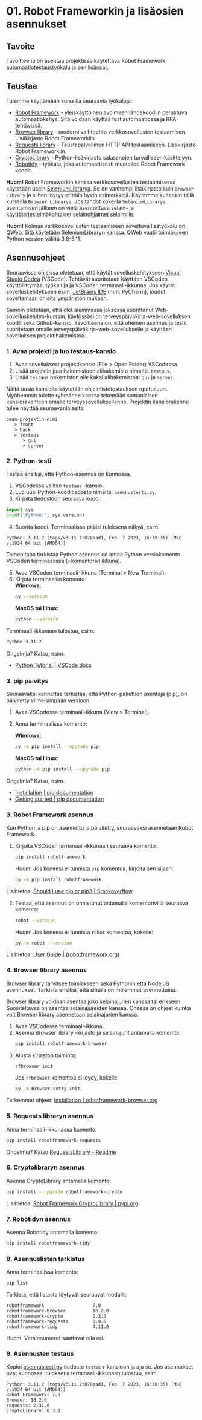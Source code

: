 # 01. Robot Frameworkin ja lisäosien asennukset

## Tavoite
Tavoitteena on asentaa projektissa käytettävä Robot Framework automaatiotestaustyökalu ja sen lisäosat.

## Taustaa
Tulemme käyttämään kurssilla seuraavia työkaluja:
- [Robot Framework](https://robotframework.org/) - yleiskäyttöinen avoimeen lähdekoodiin perustuva automaatiokehys. Sitä voidaan käyttää testiautomaatiossa ja RPA-tehtävissä.
- [Browser library](https://robotframework-browser.org/) - moderni vaihtoehto verkkosovellusten testaamisen. Lisäkirjasto Robot Frameworkiin.
- [Requests library](https://github.com/MarketSquare/robotframework-requests#readme) - Taustapalvelimen HTTP API testaamiseen. Lisäkirjasto Robot Frameworkiin.
- [CryptoLibrary](https://pypi.org/project/robotframework-crypto/) - Python-lisäkirjasto salasanojen turvalliseen käsittelyyn.
- [Robotidy](https://robotidy.readthedocs.io/en/stable/index.html) - työkalu, joka automaattisesti muotoilee Robot Framework koodit.

**Huom!** Robot Frameworkin kanssa verkkosovellusten testaamisessa käytetään usein [SeleniumLibrarya](https://robotframework.org/SeleniumLibrary/). Se on vanhempi lisäkirjasto kuin `Browser Library` ja siihen löytyy erittäin hyvin esimerkkejä. Käytämme kuitenkin tällä kurssilla `Browser Librarya`. Jos tahdot kokeilla `SeleniumLibrarya`, asentamisen jälkeen on vielä asennettava selain- ja käyttöjärjestelmäkohtaiset [selainohjaimet](https://robotframework.org/SeleniumLibrary/#browser-drivers) selaimille. 

**Huom!** Kolmas verkkosovellusten testaamiseen soveltuva lisätyökalu on [QWeb](https://pypi.org/project/QWeb/). Sitä käytetään SeleniumLibraryn kanssa. QWeb vaatii toimiakseen Python version väliltä 3.8-3.11.

## Asennusohjeet

Seuraavissa ohjeissa oletetaan, että käytät sovelluskehitykseen [Visual Studio Codea](https://code.visualstudio.com/) (VSCode). Tehtävät suoritetaan käyttäen VSCoden käyttöliittymää, työkaluja ja VSCoden terminaali-ikkunaa. Jos käytät sovelluskehitykseen esim. [JetBrains IDE](https://www.jetbrains.com/ides/) (mm. PyCharm), joudut soveltamaan ohjeita ympäristön mukaan.

Samoin oletetaan, että olet aiemmassa jaksossa suorittanut Web-sovelluskehitys-kurssin, käytössäsi on terveyspäiväkirja-web-sovelluksen koodit sekä Github-kansio. Tavoitteena on, että oheinen asennus ja testit suoritetaan omalle terveyspäiväkirja-web-sovellukselle ja käyttäen sovelluksen projektihakemistoa.

### 1. Avaa projekti ja luo testaus-kansio

1. Avaa sovelluksesi projektikansio (File > Open Folder) VSCodessa.
2. Lisää projektin juurihakemistoon alihakemisto nimeltä: `testaus`.
3. Lisää `testaus` hakemiston alle kaksi alihakemistoa: `gui` ja `server`. 

Näitä uusia kansioita käytetään ohjelmistotestauksen opetteluun. Myöhemmin tulette ryhmänne kanssa tekemään samanlaisen kansiorakenteen omalle terveyssovelluksellenne. Projektin kansiorakenne tulee näyttää seuraavanlaiselta:
```
oman-projektin-nimi
   > front
   > back
   > testaus
      > gui
      > server
``` 

### 2. Python-testi
Testaa ensiksi, että Python-asennus on kunnossa.

1. VSCodessa valitse `testaus` -kansio.
2. Luo uusi Python-kooditiedosto nimeltä: `asennustesti.py`.
3. Kirjoita tiedostoon seuraava koodi:
```python
import sys
print('Python:', sys.version)
```
4. Suorita koodi. Terminaalissa pitäisi tuloksena näkyä, esim.
```
Python: 3.11.2 (tags/v3.11.2:878ead1, Feb  7 2023, 16:38:35) [MSC v.1934 64 bit (AMD64)]
```

Toinen tapa tarkistaa Python asennus on antaa Python versiokomento VSCoden terminaalissa (=komentorivi ikkuna).

5. Avaa VSCoden terminaali-ikkuna (Terminal > New Terminal).
6. Kirjota terminaaliin komento:  
    **Windows:**
    ```bash
    py --version
    ```
    **MacOS tai Linux:**
    ```bash
    python --version
    ```
Terminaali-ikkunaan tulostuu, esim.
```bash
Python 3.11.2
```

Ongelmia? Katso, esim.
- [Python Tutorial | VSCode docs](https://code.visualstudio.com/docs/python/python-tutorial)

### 3. pip päivitys
Seuraavaksi kannattaa tarkistaa, että Python-pakettien asentaja (pip), on päivitetty viimeisimpään versioon. 
1. Avaa VSCodessa terminaali-ikkuna (View > Terminal).
2. Anna terminaalissa komento:

    **Windows:**  
    ```bash
    py -m pip install --upgrade pip
    ```
    **MacOS tai Linux:**  
    ```bash
    python -m pip install --upgrade pip
    ```
Ongelmia? Katso, esim.
- [Installation | pip documentation](https://pip.pypa.io/en/stable/installation/)
- [Getting started | pip documentation](https://pip.pypa.io/en/stable/getting-started/)

### 3. Robot Framework asennus
Kun Python ja pip on asennettu ja päivitetty, seuraavaksi asennetaan Robot Framework. 

1. Kirjoita VSCoden terminaali-ikkunaan seuraava komento:
    ```bash
    pip install robotframework
    ```
    Huom! Jos koneesi ei tunnista `pip` komentoa, kirjoita sen sijaan: 
    ```bash
    py -m pip install robotframework
    ``` 
Lisätietoa: [Should I use pip or pip3 | Stackoverflow](https://stackoverflow.com/questions/61664673/should-i-use-pip-or-pip3)

2. Testaa, että asennus on onnistunut antamalla komentorivillä seuraava komento:
    ```bash
    robot --version
    ```
    Huom! Jos koneesi ei tunnista `robot` komentoa, kokeile:
    ```bash
    py -m robot --version
    ```
Lisätietoa: [User Guide | (robotframework.org)](https://robotframework.org/robotframework/latest/RobotFrameworkUserGuide.html#installing-using-pip)

### 4. Browser library asennus
Browser library tarvitsee toimiakseen sekä Pythonin että Node.JS asennukset. Tarkista ensiksi, että sinulla on molemmat asennettuina.

Browser library voidaan asentaa joko selainajurien kanssa tai erikseen. Suositeltavaa on asentaa selainajureiden kanssa. Ohessa on ohjeet kuinka voit Browser library asennetaan selainajurien kanssa.

1. Avaa VSCodessa terminaali-ikkuna.
2. Asenna Browser library -kirjasto ja selainajurit antamalla komento:
    ```bash
    pip install robotframework-browser
    ```
3. Alusta kirjaston toiminta:
    ```bash
    rfbrowser init
    ```
    Jos `rfbrowser` komentoa ei löydy, kokeile 
    ```bash
    py -m Browser.entry init
    ```
Tarkemmat ohjeet: [Installation | robotframework-browser.org](https://robotframework-browser.org/#installation)

### 5. Requests libraryn asennus
Anna terminaali-ikkunassa komento:
```bash
pip install robotframework-requests
```
Ongelmia? Katso [RequestsLibrary - Readme](https://github.com/MarketSquare/robotframework-requests#readme)

### 6. Cryptolibraryn asennus
Asenna CryptoLibrary antamalla komento:
```bash
pip install --upgrade robotframework-crypto
```
Lisätietoa: [Robot Framework CryptoLibrary | pypi.org](https://pypi.org/project/robotframework-crypto/)

### 7. Robotidyn asennus
Asenna Robotidy antamalla komento:
```bash
pip install robotframework-tidy
```

### 8. Asennuslistan tarkistus
Anna terminaalissa komento:
```bash
pip list
```
Tarkista, että listasta löytyvät seuraavat modulit:
```
robotframework                  7.0
robotframework-browser          18.2.0
robotframework-crypto           0.3.0
robotframework-requests         0.9.6
robotframework-tidy             4.11.0
```
Huom. Versionumerot saattavat olla eri.

### 9. Asennusten testaus
Kopioi [asennustesti.py](asennustesti.py) tiedosto `testaus`-kansioon ja aja se. Jos asennukset ovat kunnossa, tuloksena terminaali-ikkunaan tulostuu, esim.
```
Python: 3.11.2 (tags/v3.11.2:878ead1, Feb  7 2023, 16:38:35) [MSC v.1934 64 bit (AMD64)]
Robot Framework: 7.0
Browser: 18.2.0
requests: 2.31.0
CryptoLibrary: 0.3.0
```

